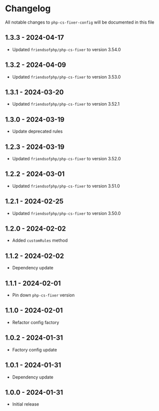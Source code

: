 # Changelog

All notable changes to `php-cs-fixer-config` will be documented in this file

## 1.3.3 - 2024-04-17

- Updated `friendsofphp/php-cs-fixer` to version 3.54.0

## 1.3.2 - 2024-04-09

- Updated `friendsofphp/php-cs-fixer` to version 3.53.0

## 1.3.1 - 2024-03-20

- Updated `friendsofphp/php-cs-fixer` to version 3.52.1

## 1.3.0 - 2024-03-19

- Update deprecated rules

## 1.2.3 - 2024-03-19

- Updated `friendsofphp/php-cs-fixer` to version 3.52.0

## 1.2.2 - 2024-03-01

- Updated `friendsofphp/php-cs-fixer` to version 3.51.0

## 1.2.1 - 2024-02-25

- Updated `friendsofphp/php-cs-fixer` to version 3.50.0

## 1.2.0 - 2024-02-02

- Added `customRules` method

## 1.1.2 - 2024-02-02

- Dependency update

## 1.1.1 - 2024-02-01

- Pin down `php-cs-fixer` version

## 1.1.0 - 2024-02-01

- Refactor config factory

## 1.0.2 - 2024-01-31

- Factory config update

## 1.0.1 - 2024-01-31

- Dependency update

## 1.0.0 - 2024-01-31

- Initial release
